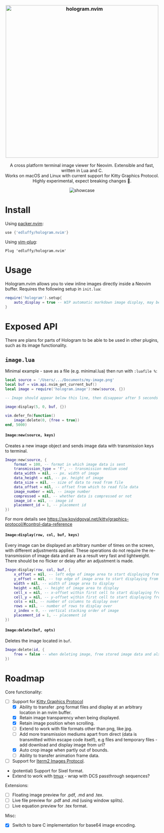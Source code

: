 <h3 align="center">
    <img src="https://user-images.githubusercontent.com/28115337/185177835-27fd08cd-864e-4f10-85ad-751d7a4eb431.png" alt="hologram.nvim" width="500"/>
</h3>

<p align="center">
    A cross platform terminal image viewer for Neovim. Extensible and fast, written in Lua and C.<br />
    Works on macOS and Linux with current support for Kitty Graphics Protocol.<br />
    Highly experimental, expect breaking changes 🚧.
</p>

<p align="center">
  <img src="https://user-images.githubusercontent.com/28115337/185186641-0c532c02-76fc-4e24-9ea6-638f23d30df4.gif" alt="showcase" />
</p>

# Install
Using [packer.nvim](https://github.com/wbthomason/packer.nvim):
```lua
use {'edluffy/hologram.nvim'}
```
Using [vim-plug](https://github.com/junegunn/vim-plug):
```vimscript
Plug 'edluffy/hologram.nvim'
```

# Usage
Hologram.nvim allows you to view inline images directly inside a Neovim buffer. Requires the following setup in `init.lua`:

```lua
require('hologram').setup{
    auto_display = true -- WIP automatic markdown image display, may be prone to breaking
}
```

# Exposed API
There are plans for parts of Hologram to be able to be used in other plugins, such as its image functionality.

## `image.lua`
Minimal example - save as a file (e.g. minimal.lua) then run with `:luafile %`:

```lua
local source = '/Users/.../Documents/my-image.png'
local buf = vim.api.nvim_get_current_buf()
local image = require('hologram.image'):new(source, {})

-- Image should appear below this line, then disappear after 5 seconds

image:display(5, 0, buf, {})

vim.defer_fn(function()
    image:delete(0, {free = true})
end, 5000)
```

#### `Image:new(source, keys)`
Creates a new image object and sends image data with transmission keys to terminal.
```lua
Image:new(source, {
    format = 100, -- format in which image data is sent
    transmission_type = 'f', -- transmission medium used
    data_width = nil, -- px. width of image
    data_height = nil, -- px. height of image
    data_size = nil, -- size of data to read from file
    data_offset = nil, -- offset from which to read file data
    image_number = nil, -- image number
    compressed = nil, -- whether data is compressed or not
    image_id = nil, -- image id
    placement_id = 1, -- placement id
})
```
For more details see https://sw.kovidgoyal.net/kitty/graphics-protocol/#control-data-reference

#### `Image:display(row, col, buf, keys)`
Every image can be displayed an arbitrary number of times on the screen, with different adjustments applied. 
These operations do not require the re-transmission of image data and are as a result very fast and lightweight.
There should be no flicker or delay after an adjustment is made.
```lua
Image:display(row, col, buf, {
    x_offset = nil, -- left edge of image area to start displaying from (px.)
    y_offset = nil, -- top edge of image area to start displaying from (px.)
    width = nil, -- width of image area to display
    height = nil, -- height of image area to display
    cell_x = nil, -- x-offset within first cell to start displaying from (px.)
    cell_y = nil, -- y-offset within first cell to start displaying from (px.)
    cols = nil, -- number of columns to display over
    rows = nil, -- number of rows to display over
    z_index = 0, -- vertical stacking order of image
    placement_id = 1, -- placement id
})
```

#### `Image:delete(buf, opts)`

Deletes the image located in `buf`.

```lua
Image:delete(id, {
    free = false -- when deleting image, free stored image data and also extmark of image. (default: false)
})
```

# Roadmap
Core functionality:
- [ ] Support for [Kitty Graphics Protocol](https://sw.kovidgoyal.net/kitty/graphics-protocol.html)
    - [x] Ability to transfer .png format files and display at an arbitrary location in an nvim buffer.
    - [x] Retain image transparency when being displayed.
    - [x] Retain image position when scrolling.
    - [ ] Extend to work with file formats other than png, like jpg.
    - [ ] Add more transmission mediums apart from direct (data is transmitted within escape code itself), e.g files and temporary files - add download and display image from url?
    - [x] Auto crop image when partly out of bounds.
    - [ ] Ability to transfer animation frame data.
- [ ] Support for [Iterm2 Images Protocol](https://iterm2.com/documentation-images.html#:~:text=Inline%20Images%20Protocol-,Inline%20Images%20Protocol,8%2Dbit%2Dclean%20environment).
- (potential) Support for Sixel format.
- Extend to work with [tmux](https://github.com/tmux/tmux/wiki) - wrap with DCS passthrough sequences?

Extensions:
- [ ] Floating image preview for .pdf, .md and .tex.
- [ ] Live file preview for .pdf and .md (using window splits).
- [ ] Live equation preview for .tex format.

Misc:
- [x] Switch to bare C implementation for base64 image encoding.
